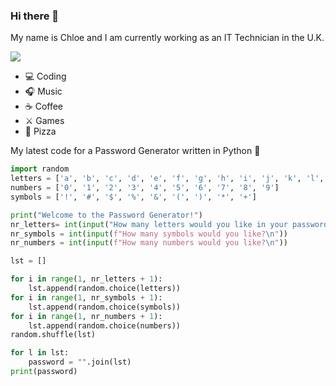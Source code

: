 ### Hi there 👋
My name is Chloe and I am currently working as an IT Technician in the U.K.

![](https://media1.tenor.com/images/ef6dc1481b862291961bc37b6d7ff064/tenor.gif)

- 💻 Coding
- 🎧 Music 
- ☕ Coffee
- ⚔️ Games
- 🍕 Pizza

My latest code for a Password Generator written in Python 🐍

```py
import random
letters = ['a', 'b', 'c', 'd', 'e', 'f', 'g', 'h', 'i', 'j', 'k', 'l', 'm', 'n', 'o', 'p', 'q', 'r', 's', 't', 'u', 'v', 'w', 'x', 'y', 'z', 'A', 'B', 'C', 'D', 'E', 'F', 'G', 'H', 'I', 'J', 'K', 'L', 'M', 'N', 'O', 'P', 'Q', 'R', 'S', 'T', 'U', 'V', 'W', 'X', 'Y', 'Z']
numbers = ['0', '1', '2', '3', '4', '5', '6', '7', '8', '9']
symbols = ['!', '#', '$', '%', '&', '(', ')', '*', '+']

print("Welcome to the Password Generator!")
nr_letters= int(input("How many letters would you like in your password?\n")) 
nr_symbols = int(input(f"How many symbols would you like?\n"))
nr_numbers = int(input(f"How many numbers would you like?\n"))

lst = []

for i in range(1, nr_letters + 1):
    lst.append(random.choice(letters))
for i in range(1, nr_symbols + 1):
    lst.append(random.choice(symbols))
for i in range(1, nr_numbers + 1):
    lst.append(random.choice(numbers))
random.shuffle(lst)

for l in lst:
    password = "".join(lst)
print(password)
```
